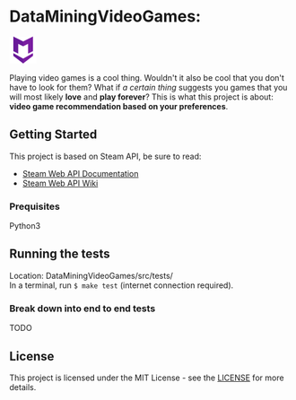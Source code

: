 # DataMiningVideoGames:
![alt text](https://github.com/adam-p/markdown-here/raw/master/src/common/images/icon48.png "Logo Title Text 1")

Playing video games is a cool thing. Wouldn't it also be cool that you don't have to look for them?
What if *a certain thing* suggests you games that you will most likely **love** and **play forever**?
This is what this project is about: **video game recommendation based on your preferences**.
  
## Getting Started

This project is based on Steam API, be sure to read:
* [Steam Web API Documentation](https://steamcommunity.com/dev)
* [Steam Web API Wiki](https://developer.valvesoftware.com/wiki/Steam_Web_API)
  
### Prequisites

Python3
  
## Running the tests

Location: DataMiningVideoGames/src/tests/  
In a terminal, run `$ make test` (internet connection required).
  
### Break down into end to end tests

TODO
  
## License

This project is licensed under the MIT License - see the [LICENSE](LICENSE) for more details.
